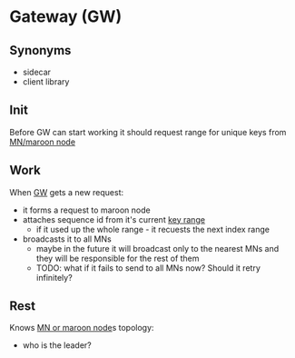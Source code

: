 # Gateway (GW)

## Synonyms
- sidecar
- client library

## Init

Before GW can start working it should request range for unique keys from [MN/maroon node](./maroon-node.md)

## Work
When [GW](./gateway.md) gets a new request:
- it forms a request to maroon node
- attaches sequence id from it's current [key range](./keys-range.md)
    - if it used up the whole range - it recuests the next index range
- broadcasts it to all MNs
    - maybe in the future it will broadcast only to the nearest MNs and they will be responsible for the rest of them
    - TODO: what if it fails to send to all MNs now? Should it retry infinitely?

## Rest
Knows [MN or maroon node](./maroon-node.md)s topology:
- who is the leader?


